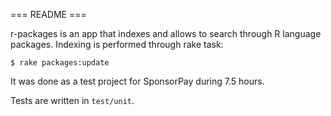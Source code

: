 === README ===

r-packages is an app that indexes and allows to search through R language packages.
Indexing is performed through rake task:

    $ rake packages:update

It was done as a test project for SponsorPay during 7.5 hours.

Tests are written in `test/unit`.
